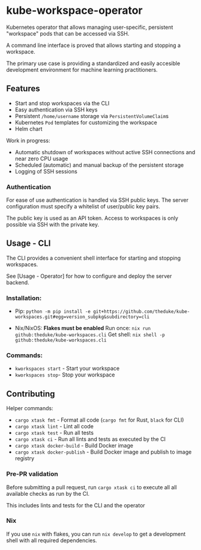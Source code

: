 # kube-workspace-operator

Kubernetes operator that allows managing user-specific, persistent "workspace" 
pods that can be accessed via SSH.

A command line interface is proved that allows starting and stopping a workspace.

The primary use case is providing a standardized and easily accesible
development environment for machine learning practitioners.


## Features

* Start and stop workspaces via the CLI
* Easy authentication via SSH keys
* Persistent `/home/username` storage via `PersistentVolumeClaim`s
* Kubernetes `Pod` templates for customizing the workspace
* Helm chart

Work in progress: 
* Automatic shutdown of workspaces without active SSH connections and near zero
  CPU usage
* Scheduled (automatic) and manual backup of the persistent storage
* Logging of SSH sessions

### Authentication

For ease of use authentication is handled via SSH public keys. 
The server configuration must specify a whitelist of user/public key pairs.

The public key is used as an API token.
Access to workspaces is only possible via SSH with the private key.

## Usage - CLI

The CLI provides a convenient shell interface for starting and stopping workspaces.

See [Usage - Operator] for how to configure and deploy the server backend.

### Installation:

* Pip:
  `python -m pip install -e git+https://github.com/theduke/kube-workspaces.git#egg=version_subpkg&subdirectory=cli`

* Nix/NixOS: 
  **Flakes must be enabled**
  Run once: `nix run github:theduke/kube-workspaces.cli`
  Get shell: `nix shell -p github:theduke/kube-workspaces.cli`

### Commands:

* `kworkspaces start` - Start your workspace
* `kworkspaces stop`- Stop your workspace

## Contributing

Helper commands:

* `cargo xtask fmt` - Format all code (`cargo fmt` for Rust, `black` for CLI) 
* `cargo xtask lint` - Lint all code
* `cargo xtask test` - Run all tests
* `cargo xtask ci` - Run all lints and tests as executed by the CI
* `cargo xtask docker-build` - Build Docker image
* `cargo xtask docker-publish` - Build Docker image and publish to image registry

### Pre-PR validation

Before submitting a pull request,
run `cargo xtask ci` to execute all all available checks as run by the CI.

This includes lints and tests for the CLI and the operator

### Nix

If you use `nix` with flakes, you can run `nix develop` to get a development
shell with all required dependencies.
